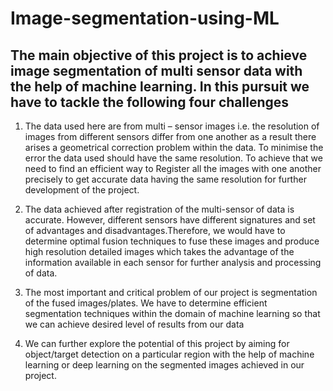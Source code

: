 # Image-segmentation-using-ML
## The main objective of this project is to achieve image segmentation of multi sensor data with the help of machine learning. In this pursuit we have to tackle the following four challenges

1.	The data used here are from multi – sensor images i.e. the resolution of images from different sensors differ from one another as a result there arises a geometrical correction problem within the data. To minimise the error the data used should have the same resolution. To achieve that we need to find an efficient way to Register all the images with one another precisely to get accurate data having the same resolution for further development of the project.

2.	The data achieved after registration of the multi-sensor of data is accurate.
However, different sensors have different signatures and set of advantages and disadvantages.Therefore, we would have to determine optimal fusion techniques to fuse these images and produce high resolution detailed images which takes the advantage of the information available in each sensor for further analysis and processing of data.

3.	The most important and critical problem of our project is segmentation of the fused images/plates. We have to determine efficient segmentation techniques within the domain of machine learning so that we can achieve desired level of results from our data  

4.	We can further explore the potential of this project by aiming for object/target detection on a particular region with the help of machine learning or deep learning on the segmented images achieved in our project.
